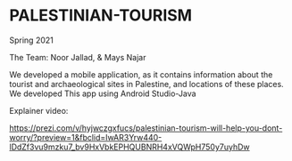 # PALESTINIAN-TOURISM
Spring 2021

The Team: Noor Jallad, & Mays Najar 

We developed a mobile application, as it contains information about the tourist and archaeological sites in Palestine, and locations of these places.
We developed This app using Android Studio-Java

Explainer video:

https://prezi.com/v/hyjwczgxfucs/palestinian-tourism-will-help-you-dont-worry/?preview=1&fbclid=IwAR3Yrw440-lDdZf3vu9mzku7_bv9HxVbkEPHQUBNRH4xVQWpH750y7uyhDw

